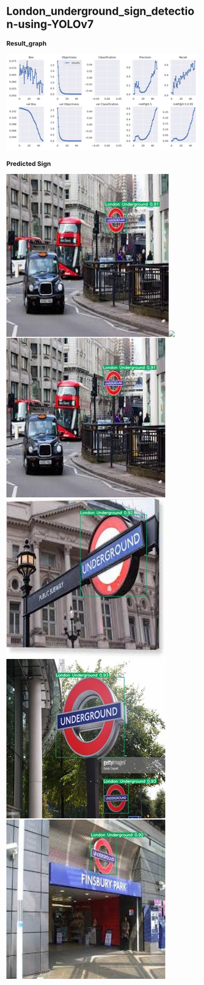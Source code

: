 # London_underground_sign_detection-using-YOLOv7

### Result_graph
![](https://github.com/shiv2398/London_underground_sign_detection-using-YOLOv7/blob/main/results.png)
### Predicted Sign
<img src="https://github.com/shiv2398/London_underground_sign_detection-using-YOLOv7/blob/main/Results/00115_jpg.rf.95ebc1969ccf7c63d5444831a12b7af8.jpg" width="425"/><img src="https://github.com/shiv2398/London_underground_sign_detection-using-YOLOv7/blob/main/Results/00113_jpg.rf.cbc17d7e3cd05f5f5fdce2d2d798d2f1.jpg)" width="425"/> 
![](https://github.com/shiv2398/London_underground_sign_detection-using-YOLOv7/blob/main/Results/00115_jpg.rf.95ebc1969ccf7c63d5444831a12b7af8.jpg)
![](https://github.com/shiv2398/London_underground_sign_detection-using-YOLOv7/blob/main/Results/00113_jpg.rf.cbc17d7e3cd05f5f5fdce2d2d798d2f1.jpg)
![](https://github.com/shiv2398/London_underground_sign_detection-using-YOLOv7/blob/main/Results/0034_jpg.rf.a06d2779a859ad3479a04410cf452b5c.jpg)
![](https://github.com/shiv2398/London_underground_sign_detection-using-YOLOv7/blob/main/Results/0050_jpg.rf.272ea3d3efe07f405d90eef4a7250c96.jpg)
